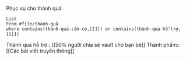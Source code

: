 Phục vụ cho thành quả:
```dataview
List 
From #file/thành-quả 
where contains(thành-quả-cần-có,[[]]) or contains(thành-quả-hỗ-trợ,[[]]) 
```
Thành quả hỗ trợ:: [[50% người chia sẻ vault cho bạn bè]]
Thành phẩm:: [[Các bài viết truyền thông]]